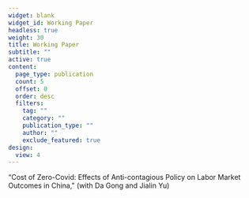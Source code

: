 ```yaml
---
widget: blank
widget_id: Working Paper
headless: true
weight: 30
title: Working Paper
subtitle: ""
active: true
content:
  page_type: publication
  count: 5
  offset: 0
  order: desc
  filters:
    tag: ""
    category: ""
    publication_type: ""
    author: ""
    exclude_featured: true
design:
  view: 4
---
```

“Cost of Zero-Covid: Effects of Anti-contagious Policy on Labor Market Outcomes in China," (with Da
Gong and Jialin Yu)